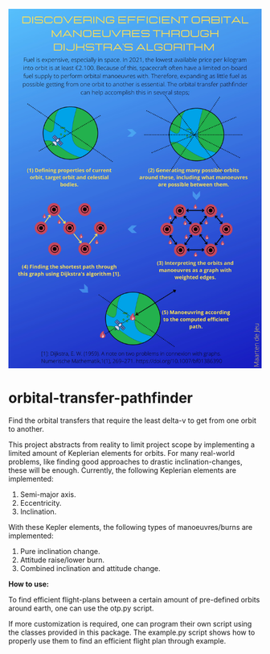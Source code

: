 ![Screenshot](poster.jpg)

# orbital-transfer-pathfinder
Find the orbital transfers that require the least delta-v to get from one orbit to another.

This project abstracts from reality to limit project scope by implementing a limited amount
of Keplerian elements for orbits. For many real-world problems, like finding good approaches to drastic
inclination-changes, these will be enough. Currently, the following Keplerian elements are implemented:

1. Semi-major axis.
2. Eccentricity.
3. Inclination.

With these Kepler elements, the following types of manoeuvres/burns are implemented:

1. Pure inclination change.
2. Attitude raise/lower burn.
3. Combined inclination and attitude change.

**How to use:**

To find efficient flight-plans between a certain amount of pre-defined orbits around earth, one can use the otp.py script.

If more customization is required, one can program their own script using the classes provided in this package. The example.py script shows how to properly use them to find an efficient flight plan through example.
